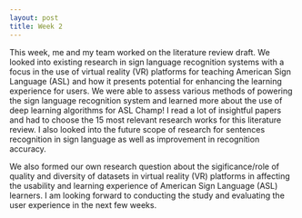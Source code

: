 ```yaml
---
layout: post
title: Week 2
---
```



This week, me and my team worked on the literature review draft. We looked into existing research in sign language recognition systems with a focus in the use of virtual reality (VR) platforms for teaching American Sign Language (ASL) and how it presents potential for enhancing the learning experience for users. We were able to assess various methods of powering the sign language recognition system and learned more about the use of deep learning algorithms for ASL Champ! I read a lot of insightful papers and had to choose the 15 most relevant research works for this literature review. I also looked into the future scope of research for sentences recognition in sign language as well as improvement in recognition accuracy.

We also formed our own research question about the sigificance/role of quality and diversity of datasets in virtual reality (VR) platforms in affecting the usability and learning experience of American Sign Language (ASL) learners. I am looking forward to conducting the study and evaluating the user experience in the next few weeks.  
